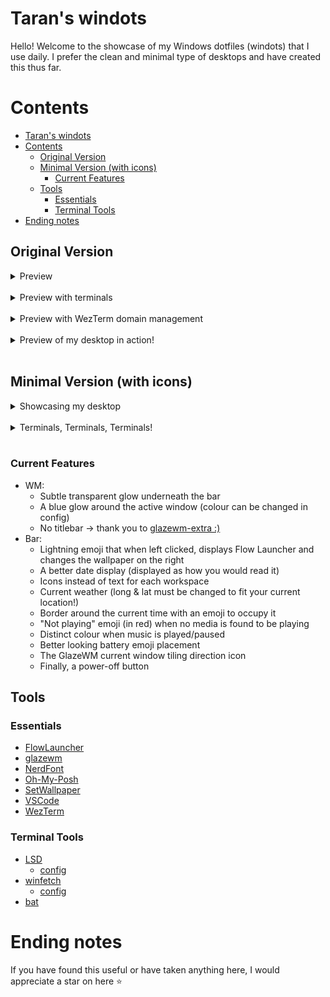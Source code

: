 # Taran's windots

Hello! Welcome to the showcase of my Windows dotfiles (windots) that I use daily. I prefer the clean and minimal type of desktops and have created this thus far.

# Contents

- [Taran's windots](#tarans-windots)
- [Contents](#contents)
  - [Original Version](#original-version)
  - [Minimal Version (with icons)](#minimal-version-with-icons)
    - [Current Features](#current-features)
  - [Tools](#tools)
    - [Essentials](#essentials)
    - [Terminal Tools](#terminal-tools)
- [Ending notes](#ending-notes)


## Original Version

<details>
    <summary>Preview</summary>
    <img src="/assets/version_1/desktop_1.png" alt="Preview of my desktop">
</details>
<br>

<details>
    <summary>Preview with terminals</summary>
    <img src="/assets/version_1/desktop_2.png" alt="Preview of my desktop with 3 terminals on display">
</details>
<br>

<details>
    <summary>Preview with WezTerm domain management</summary>
    <img src="/assets/version_1/desktop_3.png" alt="Preview with WezTerm domain management">
</details>
<br>

<details>
    <summary>Preview of my desktop in action!</summary>
    <video src="https://github.com/tarannagra/windots/assets/125768336/07aacd84-0467-42c3-aa9d-1c0c87a70e1d" alt="Preview of my desktop in action!" controls/>
</details>
<br>

## Minimal Version (with icons)

<details>
    <summary>Showcasing my desktop</summary>
    <img src="/assets/version_2/desktop_1.png" alt="Preview of my desktop with no open apps">
</details>
<br>

<details>
    <summary>Terminals, Terminals, Terminals!</summary>
    <img src="/assets/version_2/desktop_2.png" alt="Showcase of terminals on home workspace">
</details>
<br>

<!-- <details>
    <summary></summary>
    <img src="/assets/version_2/desktop_2.png" alt="Showcase of terminals on home workspace">
</details>
<br> -->

### Current Features

- WM:
  - Subtle transparent glow underneath the bar
  - A blue glow around the active window (colour can be changed in config)
  - No titlebar -> thank you to [glazewm-extra :)](https://github.com/ptazithos/glazewm-extra)
- Bar:
  - Lightning emoji that when left clicked, displays Flow Launcher and changes the wallpaper on the right
  - A better date display (displayed as how you would read it)
  - Icons instead of text for each workspace
  - Current weather (long & lat must be changed to fit your current location!)
  - Border around the current time with an emoji to occupy it
  - "Not playing" emoji (in red) when no media is found to be playing
  - Distinct colour when music is played/paused
  - Better looking battery emoji placement
  - The GlazeWM current window tiling direction icon
  - Finally, a power-off button


## Tools

### Essentials

- [FlowLauncher](https://www.flowlauncher.com/)
- [glazewm](https://github.com/glzr-io/glazewm)
- [NerdFont](https://www.nerdfonts.com/)
- [Oh-My-Posh](https://ohmyposh.dev/)
- [SetWallpaper](https://github.com/tarannagra/SetWallpaper)
- [VSCode](https://code.visualstudio.com/)
- [WezTerm](https://github.com/wez/wezterm)

### Terminal Tools

- [LSD](https://github.com/lsd-rs/lsd)
  - [config](./config/.config/lsd/config.yaml)
- [winfetch](https://github.com/lptstr/winfetch)
  - [config](./config/.config/winfetch/config.ps1)
- [bat](https://github.com/sharkdp/bat)

# Ending notes

If you have found this useful or have taken anything here, I would appreciate a star on here ⭐